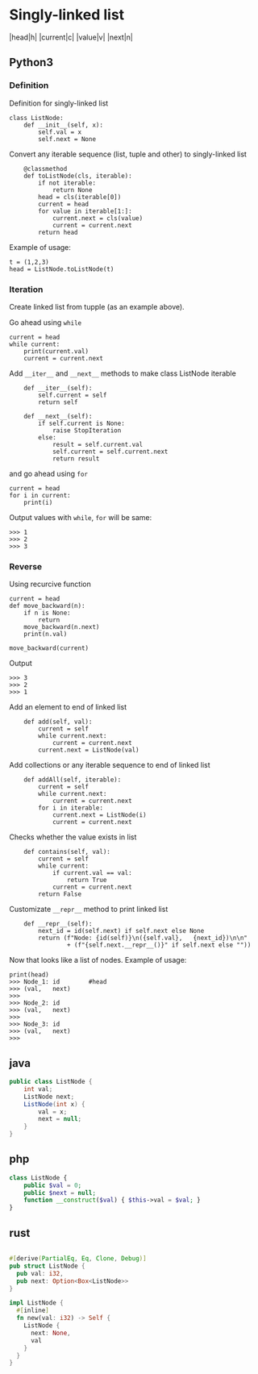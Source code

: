 # Singly-linked list
|head|h|
|current|c|
|value|v|
|next|n|


## Python3
### Definition
Definition for singly-linked list
```python3
class ListNode:
    def __init__(self, x):
        self.val = x
        self.next = None
```
Convert any iterable sequence (list, tuple and other) to singly-linked list
```python3
    @classmethod
    def toListNode(cls, iterable):
        if not iterable:
            return None
        head = cls(iterable[0])
        current = head
        for value in iterable[1:]:
            current.next = cls(value)
            current = current.next
        return head
```
Example of usage:
```python3
t = (1,2,3)
head = ListNode.toListNode(t)
```

### Iteration
Create linked list from tupple (as an example above).

Go ahead using `while`
```python3
current = head
while current:
    print(current.val)
    current = current.next
```

Add `__iter__` and `__next__` methods to make class ListNode iterable
```python3
    def __iter__(self):
        self.current = self
        return self

    def __next__(self):
        if self.current is None:
            raise StopIteration
        else:
            result = self.current.val
            self.current = self.current.next
            return result
```

and go ahead using `for`
```python3
current = head
for i in current:
    print(i)
```

Output values with `while`, `for` will be same:
```python3
>>> 1
>>> 2
>>> 3
```

### Reverse
Using recurcive function
```python3
current = head
def move_backward(n):
    if n is None:
        return
    move_backward(n.next)
    print(n.val)
        
move_backward(current)
```

Output
```python3
>>> 3
>>> 2
>>> 1
```

Add an element to end of linked list
```python3
    def add(self, val):
        current = self
        while current.next:
            current = current.next
        current.next = ListNode(val)
```

Add collections or any iterable sequence to end of linked list
```python3
    def addAll(self, iterable):
        current = self
        while current.next:
            current = current.next
        for i in iterable:
            current.next = ListNode(i)
            current = current.next
```

Checks whether the value exists in list
```python3
    def contains(self, val):
        current = self
        while current:
            if current.val == val:
                return True
            current = current.next
        return False
```

Customizate `__repr__` method to print linked list
```python3
    def __repr__(self):
        next_id = id(self.next) if self.next else None
        return (f"Node: {id(self)}\n({self.val},   {next_id})\n\n"
                + (f"{self.next.__repr__()}" if self.next else ""))
```
Now that looks like a list of nodes. Example of usage:
```
print(head)
>>> Node_1: id        #head
>>> (val,   next)
>>>
>>> Node_2: id
>>> (val,   next)
>>>
>>> Node_3: id
>>> (val,   next)
>>>
```
## java
```java
public class ListNode {
    int val;
    ListNode next;
    ListNode(int x) {
        val = x;
        next = null;
    }
}
```
## php
```php
class ListNode {
    public $val = 0;
    public $next = null;
    function __construct($val) { $this->val = $val; }
}
```
## rust
```rust

#[derive(PartialEq, Eq, Clone, Debug)]
pub struct ListNode {
  pub val: i32,
  pub next: Option<Box<ListNode>>
}

impl ListNode {
  #[inline]
  fn new(val: i32) -> Self {
    ListNode {
      next: None,
      val
    }
  }
}
```
